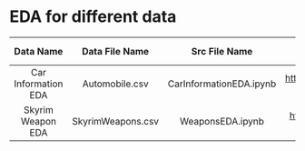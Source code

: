 # EDA for different data

|      Data Name      |  Data File Name   |      Src File Name      |                              Data Source                              |    Data License    |
| :-----------------: | :---------------: | :---------------------: | :-------------------------------------------------------------------: | :----------------: |
| Car Information EDA |  Automobile.csv   | CarInformationEDA.ipynb | <https://www.kaggle.com/datasets/tawfikelmetwally/automobile-dataset> | CC0: Public Domain |
|  Skyrim Weapon EDA  | SkyrimWeapons.csv |    WeaponsEDA.ipynb     |  <https://www.kaggle.com/datasets/elmartini/skyrim-weapons-dataset>   | CC0: Public Domain |
